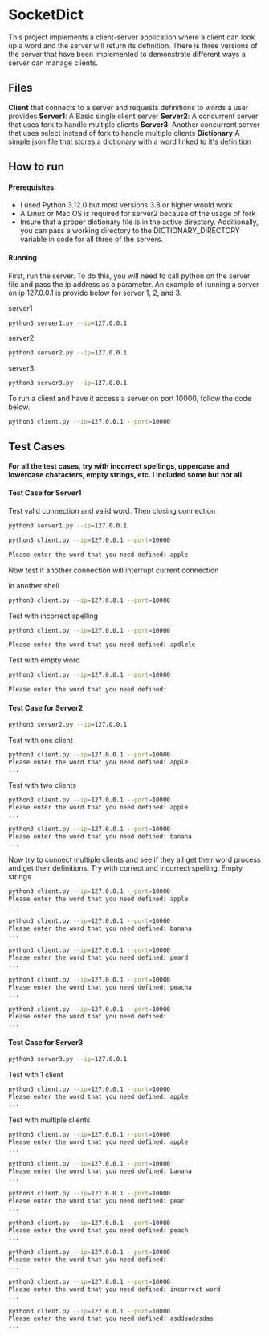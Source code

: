 # SocketDict

This project implements a client-server application where a client can look up a word and the server will return its definition. There is three versions of the server that have been implemented to demonstrate different ways a server can manage clients.

## Files

**Client** that connects to a server and requests definitions to words a user provides
**Server1**: A Basic single client server
**Server2**: A concurrent server that uses fork to handle multiple clients
**Server3**: Another concurrent server that uses select instead of fork to handle multiple clients
**Dictionary** A simple json file that stores a dictionary with a word linked to it's definition

## How to run

#### Prerequisites

- I used Python 3.12.0 but most versions 3.8 or higher would work
- A Linux or Mac OS is required for server2 because of the usage of fork
- Insure that a proper dictionary file is in the active directory. Additionally, you can pass a working directory to the DICTIONARY_DIRECTORY variable in code for all three of the servers.


#### Running

First, run the server. To do this, you will need to call python on the server file and pass the ip address as a parameter. An example of running a server on ip 127.0.0.1 is provide below for server 1, 2, and 3.

server1
```bash
python3 server1.py --ip=127.0.0.1
```
server2
```bash
python3 server2.py --ip=127.0.0.1
```
server3
```bash
python3 server3.py --ip=127.0.0.1
```

To run a client and have it access a server on port 10000, follow the code below.

```bash
python3 client.py --ip=127.0.0.1 --port=10000
```


## Test Cases

**For all the test cases, try with incorrect spellings, uppercase and lowercase characters, empty strings, etc. I included some but not all**

#### Test Case for Server1

Test valid connection and valid word. Then closing connection

```bash
python3 server1.py --ip=127.0.0.1
```

```bash
python3 client.py --ip=127.0.0.1 --port=10000

Please enter the word that you need defined: apple
```

Now test if another connection will interrupt current connection

In another shell
```bash
python3 client.py --ip=127.0.0.1 --port=10000
```

Test with incorrect spelling
```bash
python3 client.py --ip=127.0.0.1 --port=10000

Please enter the word that you need defined: apdlele
```
Test with empty word
```bash
python3 client.py --ip=127.0.0.1 --port=10000

Please enter the word that you need defined:
```

#### Test Case for Server2

```bash
python3 server2.py --ip=127.0.0.1
```

Test with one client
```bash
python3 client.py --ip=127.0.0.1 --port=10000
Please enter the word that you need defined: apple
...
```

Test with two clients
```bash
python3 client.py --ip=127.0.0.1 --port=10000
Please enter the word that you need defined: apple
...
```
```bash
python3 client.py --ip=127.0.0.1 --port=10000
Please enter the word that you need defined: banana
...
```

Now try to connect multiple clients and see if they all get their word process and get their definitions. Try with correct and incorrect spelling. Empty strings

```bash
python3 client.py --ip=127.0.0.1 --port=10000
Please enter the word that you need defined: apple
...
```
```bash
python3 client.py --ip=127.0.0.1 --port=10000
Please enter the word that you need defined: banana
...
```
```bash
python3 client.py --ip=127.0.0.1 --port=10000
Please enter the word that you need defined: peard
...
```
```bash
python3 client.py --ip=127.0.0.1 --port=10000
Please enter the word that you need defined: peacha
...
```
```bash
python3 client.py --ip=127.0.0.1 --port=10000
Please enter the word that you need defined: 
...
```



#### Test Case for Server3

```bash
python3 server3.py --ip=127.0.0.1
```

Test with 1 client

```bash
python3 client.py --ip=127.0.0.1 --port=10000
Please enter the word that you need defined: apple
...
```

Test with multiple clients

```bash
python3 client.py --ip=127.0.0.1 --port=10000
Please enter the word that you need defined: apple
...
```

```bash
python3 client.py --ip=127.0.0.1 --port=10000
Please enter the word that you need defined: banana
...
```

```bash
python3 client.py --ip=127.0.0.1 --port=10000
Please enter the word that you need defined: pear
...
```

```bash
python3 client.py --ip=127.0.0.1 --port=10000
Please enter the word that you need defined: peach
...
```
```bash
python3 client.py --ip=127.0.0.1 --port=10000
Please enter the word that you need defined: 
...
```
```bash
python3 client.py --ip=127.0.0.1 --port=10000
Please enter the word that you need defined: incorrect word
...
```
```bash
python3 client.py --ip=127.0.0.1 --port=10000
Please enter the word that you need defined: asddsadasdas
...
```